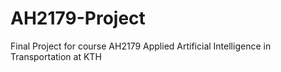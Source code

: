 # AH2179-Project
Final Project for course AH2179 Applied Artificial Intelligence in Transportation at KTH
